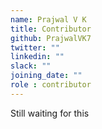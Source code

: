 ```yaml
---
name: Prajwal V K
title: Contributor
github: PrajwalVK7
twitter: ""
linkedin: ""
slack: ""
joining_date: ""
role : contributor
---
```


Still waiting for this
